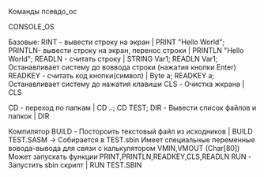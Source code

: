 Команды псевдо_ос

CONSOLE_OS

Базовые:
RINT - вывести строку на экран | PRINT "Hello World";
PRINTLN- вывести строку на экран, перенос строки  | PRINTLN "Hello World";
READLN - считать строку | STRING Var1; READLN Var1;  Останавливает систему до воввода строки (нажатия кнопки Enter)
READKEY - считать код кнопки(символ) | Byte a; READKEY a; Останавливает систему до нажатия клавиши
CLS - Очистка жкрана | CLS

CD - переход по папкам | CD ..; CD TEST;
DIR - Вывести список файлов и папкок | DIR


Компилятор 
BUILD - Постороить текстовый файл из исходников | BUILD TEST.SASM -> Собирается в TEST.sbin
Имеет специальные переменные вовода-вывода для связи с калькулятором VMIN,VMOUT (Char[80])
Может запускать функции PRINT,PRINTLN,READKEY,CLS,READLN
RUN - Запустить sbin скрипт | RUN TEST.SBIN
